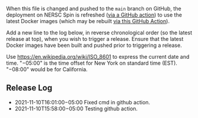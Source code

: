 When this file is changed and pushed to the `main` branch on GitHub, the deployment on NERSC Spin is
refreshed ([via a GitHub
action](https://github.com/microbiomedata/nmdc-runtime/blob/main/.github/workflows/release-to-spin.yml))
to use the latest Docker images (which may be rebuilt [via this GitHub
Action](https://github.com/microbiomedata/nmdc-runtime/blob/main/.github/workflows/build-and-push-docker-images.yml)).

Add a new line to the log below, in reverse chronological order (so the latest release at top), when
you wish to trigger a release. Ensure that the latest Docker images have been built and pushed prior
to triggering a release.

Use <https://en.wikipedia.org/wiki/ISO_8601> to express the current date and time. "−05:00" is the
time offset for New York on standard time (EST). "−08:00" would be for California.

## Release Log

* 2021-11-10T16:01:00−05:00 Fixed cmd in github action.
* 2021-11-10T15:58:00−05:00 Testing github action.



